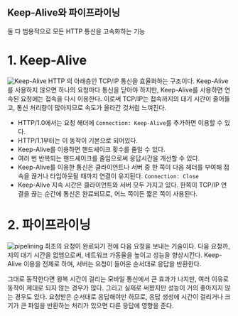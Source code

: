 Keep-Alive와 파이프라이닝
---
둘 다 범용적으로 모든 HTTP 통신을 고속화하는 기능

# 1. Keep-Alive
![Keep-Alive](https://growthpixel.com/wp-content/uploads/2017/12/Keep-Alive-Sessions.png)
HTTP 의 아래층인 TCP/IP 통신을 효율화하는 구조이다. Keep-Alive를 사용하지 않으면 하나의 요청마다 통신을 닫아야 하지만, Keep-Alive를 사용하면 연속된 요청에는 접속을 다시 이용한다. 이로써 TCP/IP는 접속까지의 대기 시간이 줄어들고, 통신 처리량이 많아지므로 속도가 올라간 것처럼 느껴진다.

* HTTP/1.0에서는 요청 헤더에 `Connection: Keep-Alive`를 추가하면 이용할 수 있다.
* HTTP/1.1부터는 이 동작이 기본으로 되어있다.
* Keep-Alive를 이용하면 핸드셰이크 횟수를 줄일 수 있다.
* 여러 번 반복되는 핸드셰이크를 줄임으로써 응답시간을 개선할 수 있다.
* Keep-Alive를 이용한 통신은 클라이언트나 서버 중 한 쪽이 다음 헤더를 부여해 접속을 끊거나 타임아웃될 때까지 연결이 유지된다. `Connection: Close`
* Keep-Alive 지속 시간은 클라이언트와 서버 모두 가지고 있다. 한쪽이 TCP/IP 연결을 끊는 순간에 통신은 완료되므로, 어느 쪽이든 짧은 쪽이 사용된다.

# 2. 파이프라이닝
![pipelining](https://t1.daumcdn.net/cfile/tistory/223C9C335479A5FE1A)
최초의 요청이 완료되기 전에 다음 요청을 보내는 기술이다. 다음 요청까,지의 대기 시간을 없앰으로써, 네트워크 가동율을 높이고 성능을 향상시킨다. Keep-Alive 이용을 전제로 하며, 서버는 요청이 들어온 순서대로 응답을 반환한다.

그대로 동작한다면 왕복 시간이 걸리는 모바일 통신에서 큰 효과가 나지만, 여러 이유로 동작이 제대로 되지 않는 경우가 많다. 그리고 실제로 써봤지만 성능이 거의 좋아지지 않는 경우도 있다. 요청받은 순서대로 응답해야만 하므로, 응답 생성에 시간이 걸리거나 크기가 큰 파일을 반환하는 처리가 있으면 다른 응답에 영향을 준다.